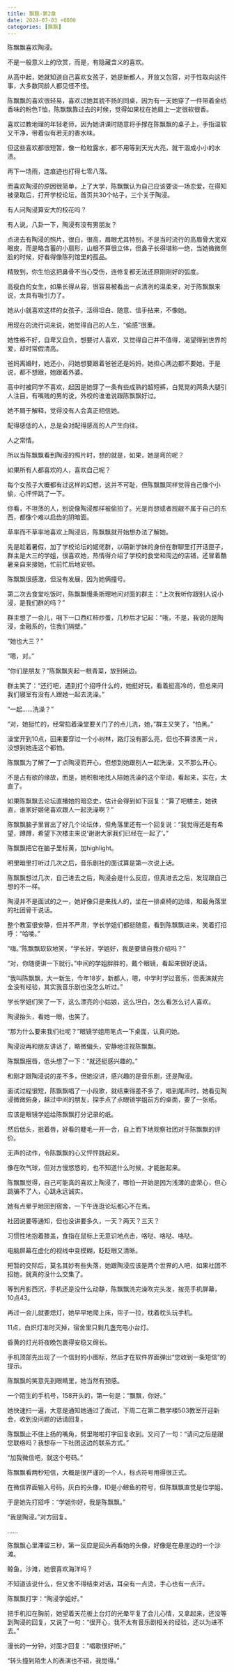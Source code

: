 ```yaml
---
title: 飘飘-第2章
date: 2024-07-03 +0800
categories: [飘飘]
---
```


陈飘飘喜欢陶浸。

不是一般意义上的欣赏，而是，有隐藏含义的喜欢。

从高中起，她就知道自己喜欢女孩子，她是新都人，开放又包容，对于性取向这件事，大多数同龄人都见怪不怪。

陈飘飘的喜欢很轻易，喜欢过她其貌不扬的同桌，因为有一天她穿了一件带着金纺香味的粉色T恤，陈飘飘靠过去的时候，觉得如果枕在她肩上一定很软很香。

喜欢过教地理的年轻老师，因为她讲课时随意将手撑在陈飘飘的桌子上，手指温软又干净，带着似有若无的香水味。

但这些喜欢都很短暂，像一粒粒露水，都不用等到天光大亮，就干涸成小小的水渍。

再下一场雨，连痕迹也打得七零八落。

而喜欢陶浸的原因很简单，上了大学，陈飘飘认为自己应该要谈一场恋爱，在得知被录取后，打开学校论坛，首页共30个帖子，三个关于陶浸。

有人问陶浸算安大的校花吗？

有人说，八卦一下，陶浸有没有男朋友？

点进去有陶浸的照片，很白，很高，眉眼尤其特别，不是当时流行的高眉骨大宽双眼皮，而是略含蓄的小扇形，山根不算很立体，但鼻子长得堪称一绝，当她微微侧脸的时候，好看得像陈列馆里的孤品。

精致到，你生怕这把鼻骨不当心受伤，连修复都无法还原刚刚好的弧度。

高瘦白的女生，如果长得从容，很容易被看出一点清冽的温柔来，对于陈飘飘来说，太具有吸引力了。

她从小就喜欢这样的女孩子，活得坦白、随意、信手拈来，不像她。

用现在的流行词来说，她觉得自己的人生，“偷感”很重。

她性格不好，自卑又自负，想要讨人喜欢，又觉得自己并不值得，渴望得到世界的爱，却时常假清高。

爸妈离婚时，她还小，问她想要跟着爸爸还是妈妈，她担心两边都不要她，于是说，都不想跟，她跟着外婆。

高中时被同学不喜欢，起因是她穿了一条有些成熟的超短裤，白晃晃的两条大腿引人注目，有嘴贱的男的说，外校的谁谁说跟陈飘飘好过。

她不屑于解释，觉得没有人会真正相信她。

配得感低的人，总是会对配得感高的人产生向往。

人之常情。

所以当陈飘飘看到陶浸的照片时，想的就是，如果，她是弯的呢？

如果所有人都喜欢的人，喜欢自己呢？

每个女孩子大概都有过这样的幻想，这并不可耻，但陈飘飘同样觉得自己像个小偷，心怦怦跳了一下。

你看，不坦荡的人，别说像陶浸那样被偷拍了。光是肖想或者觊觎不属于自己的东西，都像个难以启齿的阴暗面。

草率而不草率地喜欢上陶浸后，陈飘飘就开始想办法了解她。

先是趁着暑假，加了学校论坛的姬佬群，以萌新学妹的身份在群聊里打开话匣子，群主是大三的学姐，很喜欢她，热情得介绍了学校的食堂和周边的店铺，还冒着酷暑亲自来接她，忙前忙后地安顿。

陈飘飘很感激，但没有发展，因为她俩撞号。

第二次去食堂吃饭时，陈飘飘慢条斯理地问对面的群主：“上次我听你跟别人说小浸，是我们群的吗？”

群主想了一会儿，咽下一口西红柿炒蛋，几秒后才记起：“哦，不是，我说的是陶浸，金融系的，住我们隔壁。”

“她也大三？”

“嗯，对。”

“你们是朋友？”陈飘飘夹起一根青菜，放到碗边。

群主笑了：“还行吧，遇到打个招呼什么的，她挺好玩，看着挺高冷的，但总来问我们寝室有没有人跟她一起去洗澡。”

“一起……洗澡？”

“对，她挺忙的，经常掐着澡堂要关门了的点儿洗，她，”群主又笑了，“怕黑。”

澡堂开到10点，回来要穿过一个小树林，路灯没有那么亮，但也不算漆黑一片，没想到她连这个都怕。

陈飘飘为了解了一丁点陶浸而开心，但想到她跟别人一起洗澡，又不那么开心。

不是占有欲的缘故，而是，她积极地找人陪她洗澡的这个举动，看起来，实在，太直了。

如果陈飘飘去论坛直播她的暗恋史，估计会得到如下回复：“算了吧楼主，她铁直，谁家好姬佬喜欢跟人一起洗澡啊？”

陈飘飘脑子里冒出了好几个论坛体，但角落里还有一个回复说：“我觉得还是有希望，蹲蹲，希望下次楼主来说‘谢谢大家我们已经在一起了’。”

陈飘飘把它在脑子里标黄，加highlight。

明里暗里打听过几次之后，音乐剧社的面试算是第一次说上话。

陈飘飘想过几次，自己进去之后，陶浸会是什么反应，但真进去之后，发现跟自己想的不一样。

陶浸并不是面试的之一，她好像只是来找人的，坐在一排桌椅的边缘，和最角落里的社团骨干说话。

整个教室很安静，但并不严肃，学长学姐们都挺随意，看到陈飘飘进来，笑着打招呼：“哈喽。”

“嗨。”陈飘飘软软地笑，“学长好，学姐好，我是要做自我介绍吗？”

“对，你随便讲一下就行。”中间的学姐胖胖的，戴个眼镜，看起来很好说话。

“我叫陈飘飘，大一新生，今年18岁，新都人，嗯，中学时学过音乐，但表演就完全没有经验，其实我音乐剧也没怎么听过。”

学长学姐们笑了一下，这么漂亮的小姑娘，这么坦白，怎么看怎么讨人喜欢。

陶浸抬头，看她一眼，也笑了。

“那为什么要来我们社呢？”眼镜学姐用笔点一下桌面，认真问她。

陶浸没再和朋友讲话了，略微偏头，安静地注视陈飘飘。

陈飘飘抿唇，低头想了一下：“就还挺感兴趣的。”

和刚才跟陶浸说的差不多，但她没讲，感兴趣的是音乐剧，还是陶浸。

面试过程很短，陈飘飘唱了一小段歌，就结束得差不多了，唱到尾声时，她看见陶浸微微俯身，越过中间的朋友，探手点了点眼镜学姐前方的桌面，要了一张纸。

应该是眼镜学姐给陈飘飘打分记录的纸。

然后低头，抿着唇，好看的睫毛一开一合，自上而下地观察社团对于陈飘飘的评价。

无声的动作，令陈飘飘的心又怦怦跳起来。

像在吹气球，但对方慢悠悠的，也不知道什么时候，才能胀起来。

陈飘飘觉得，自己可能真的喜欢上陶浸了，哪怕一开始是因为浅薄的虚荣心，但心跳骗不了人，心跳永远诚实。

她有点晕乎地回到宿舍，一下午连逛论坛都心不在焉。

社团说要等通知，但也没讲要多久，一天？两天？三天？

习惯性地抱着膝盖，食指在鼠标上无意识地点击，咯哒、咯哒、咯哒。

电脑屏幕在虚化的视线中变模糊，眨眨眼又清晰。

短暂的交际后，莫名其妙有些失落，她跟陶浸应该是两个世界的人吧，如果社团不招她，就真的没什么交集了。

等到月影西沉，手机还是没什么动静，陈飘飘洗完澡吹完头发，按亮手机屏幕，10点43。

再过一会儿就要熄灯，她早早地爬上床，帘子一拉，枕着枕头玩手机。

11点，白炽灯准时灭掉，宿舍里只剩几盏充电小台灯。

昏黄的灯光将夜晚包裹得安稳又绵长。

手机顶部先出现了一个信封的小图标，然后才在软件界面弹出“您收到一条短信”的提示。

陈飘飘的笑意先到眼睛里，她当然有预感。

一个陌生的手机号，158开头的，第一句是：“飘飘，你好。”

她快速扫一遍，大意是通知她通过了面试，下周二在第二教学楼503教室开迎新会，收到没问题的话请回复。

陈飘飘止不住上扬的嘴角，劈里啪啦打字回复收到。又问了一句：“请问之后是跟您联络吗？我想存一下社团这边的联系方式。”

“加我微信吧，就这个号码。”

陈飘飘看两秒短信，大概是很严谨的一个人，标点符号用得很正式。

在微信界面输入号码，灰白的头像，ID是小鲸鱼的符号，但陈飘飘直觉是位学姐。

于是她先打招呼：“学姐你好，我是陈飘飘。”

“我是陶浸。”对方回复。

……

陈飘飘心里滞留三秒，第一反应是回头再看她的头像，好像是在悬崖边的一个沙滩。

鲸鱼，沙滩，她很喜欢海洋吗？

不知道该说什么，但又舍不得结束对话，耳朵有一点烫，手心也有一点汗。

陈飘飘打字：“陶浸学姐好。”

把手机扣在胸前，她望着天花板上台灯的光晕平复了会儿心情，又拿起来，还没等到陶浸的回复，又说了一句：“很开心，我不太有音乐剧相关的经验，还以为进不去。”

漫长的一分钟，对面才回复：“唱歌很好听。”

“转头撞到陌生人的表演也不错，我觉得。”

